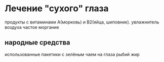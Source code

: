 Лечение "сухого" глаза
=======================

продукты с витаминами A(морковь) и B2(яйца, шиповник).
увлажнитель воздуха
частое моргание

народные средства
-----------------

использованные пакетики с зелёным чаем на глаза
рыбий жир